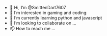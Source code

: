 - 👋 Hi, I’m @SmittenDart7607
- 👀 I’m interested in gaming and coding
- 🌱 I’m currently learning python and javascript
- 💞️ I’m looking to collaborate on ...
- 📫 How to reach me ...

<!---
SmittenDart7607/SmittenDart7607 is a ✨ special ✨ repository because its `README.md` (this file) appears on your GitHub profile.
You can click the Preview link to take a look at your changes.
--->
